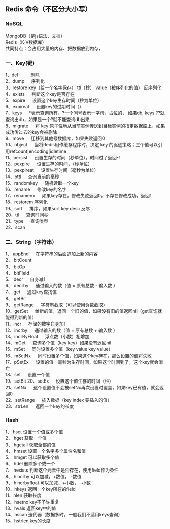 ## Redis 命令（不区分大小写）
### NoSQL
MongoDB（是js语法、文档）   
Redis（K-V数据库）   
共同特点：会占用大量的内存、把数据放到内存，

###  一、Key(键)
  1、del           &emsp; &emsp;                                                                   删除    
  2、dump                  &emsp;                                                       序列化   
  3、restore key（给一个名字保存） ttl（秒） value（被序列化的值）              反序列化     
  4、exists        &emsp;    判断这个key是否存在   
  5、expire        &emsp;    设置这个key生存时间（秒为单位）  
  6、expireat      &emsp;    设置key的过期时间（）     
  7、keys          &emsp;    *表示查询所有，?一个问号表示一字母，占位的，
  如果db, keys ??就查询出db，如果是一个?就不能查询db出来   
  8、migrate        &emsp;   将 key 原子性地从当前实例传送到目标实例的指定数据库上，如果成功传过去的key会被删除  
  9、move           &emsp;  迁移到其他号数据库，如果失败返回0  
  10、object        &emsp;  当将Redis用作缓存程序时，决定 key 的驱逐策略；三个值可以引用refcount|encoding|idletime  
  11、persist       &emsp;  设置生存的时间（秒单位），时间过了返回-1  
  12、pexpire       &emsp;  设置生存的时间，（秒单位）  
  13、pexpireat     &emsp; 设置生存时间（毫秒为单位）  
  14、pttl          &emsp; 查询当前的毫秒  
  15、randomkey     &emsp; 随机读取一个key      
  16、rename        &emsp; 修改key的名字  
  17、renamenx      &emsp; 如果key存在，修改失败返回0，不存在修改成功，返回1  
  18、restorem      序列化  
  19、sort          &emsp; 排序，如果sort key desc 反序  
  20、ttl           &emsp; 查询时间秒  
  21、type          &emsp; 查询类型  
  22、scan          &emsp; 
### 二、String（字符串）
  
  1、 appEnd       &emsp; 在字符串的后面追加上新的内容    
  2、 bitCount  
  3、 bitOp       
  4、 bitField  
  5、 decr         &emsp; 自身减1  
  6、 decrby       &emsp; 通过输入的数（值 = 原有总数 - 输入数 ）    
  7、 get          &emsp; 通过key查找值    
  8、 getBit  
  9、 getRange     &emsp; 字符串截取（可以使用负数截取）  
  10、getSet       &emsp; 给新的值，返回一个旧的值，如果没有旧的值返回nil（get查询就能得到新的值）  
  11、incr         &emsp; 存储的数字自身加1  
  12、incrby       &emsp; 通过输入的数（值 = 原有总数 + 输入数 ）  
  13、incrByFloat  &emsp; 浮点数（小数）相增加  
  14、mGet         &emsp; 查询多个值（key key）如果没有返回nil  
  15、mSet         &emsp; 同时设置多个值（key  value key value）  
  16、mSetNx       &emsp; 同时设置多个值，如果这个key存在，那么设置的值将失败  
  17、pSetEx       &emsp; 设置的值一毫秒为生存时间，如果这个时间到了，这个key就会消亡  
  18、set          &emsp; 设置一个值  
  19、setBit
  20、setEx       &emsp;  设置这个值生存的时间（秒）  
  21、setNx       &emsp;  这个设置值不会被setNx再次设置时覆盖，如果key已有值，就会返回0  
  22、setRange    &emsp;  插入数据（key index 要插入的值）  
  23、strLen      &emsp;  返回一个key的长度   
 
  
 ### Hash
   
   1、 hset           设置一个值或多个值   
   2、 hget           获取一个值    
   3、 hgetall        获取全部的值    
   4、 hmset          设置一个名字多个属性名和值   
   5、 hmget          可以获取多个值    
   6、 hdel           删除多个或一个    
   7、 hexists        判断这个元素中是否存在，使用field作为条件  
   8、 hincrby        可以加减，+数值， -数值    
   9、 hincrbyfloat   可以加减，+小数， -小数   
   10、hkeys         返回一个key所在的field   
   11、hlen          获取长度   
   12、hsetnx        key不予许重复   
   13、hvals         返回key中的值   
   14、hscan         迭代器（数据多时，一般我们不适用keys查询）   
   15、hstrlen       key的长度   
